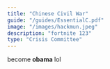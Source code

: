 ```yaml
---
title: "Chinese Civil War"
guide: "/guides/EssentialC.pdf"
image: "/images/hackmun.jpeg"
description: "fortnite 123"
type: "Crisis Committee"
---
```

become **obama** lol